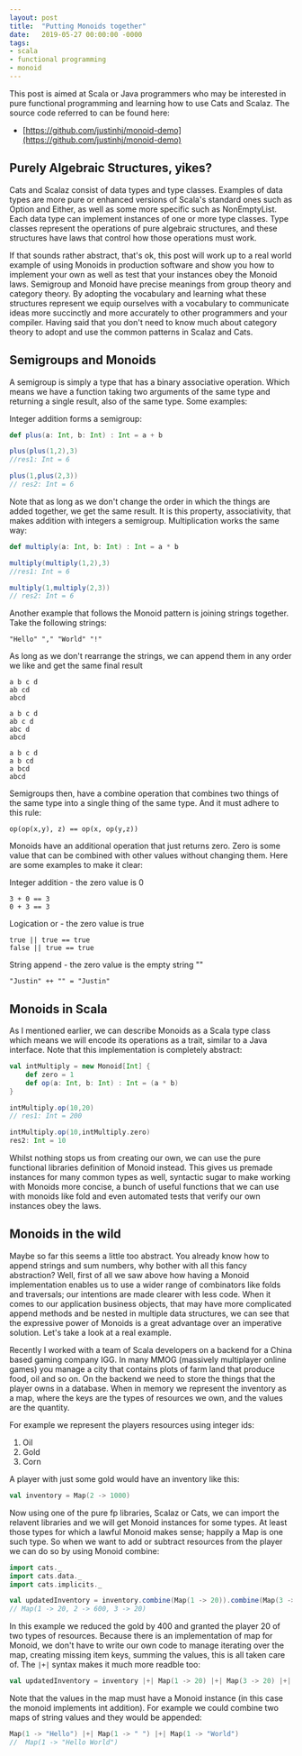 ```yaml
---
layout: post
title:  "Putting Monoids together"
date:   2019-05-27 00:00:00 -0000
tags:
- scala
- functional programming
- monoid
---
```


This post is aimed at Scala or Java programmers who may be interested in pure functional programming and learning how to use Cats and Scalaz. The source code referred to can be found here:

- [https://github.com/justinhj/monoid-demo](https://github.com/justinhj/monoid-demo)

## Purely Algebraic Structures, yikes?

Cats and Scalaz consist of data types and type classes. Examples of data types are more pure or enhanced versions of Scala's standard ones such as Option and Either, as well as some more specific such as NonEmptyList. Each data type can implement instances of one or more type classes. Type classes represent the operations of pure algebraic structures, and these structures have laws that control how those operations must work. 

If that sounds rather abstract, that's ok, this post will work up to a real world example of using Monoids in production software and show you how to implement your own as well as test that your instances obey the Monoid laws. Semigroup and Monoid have precise meanings from group theory and category theory. By adopting the vocabulary and learning what these structures represent we equip ourselves with a vocabulary to communicate ideas more succinctly and more accurately to other programmers and your compiler. Having said that you don't need to know much about category theory to adopt and use the common patterns in Scalaz and Cats.

## Semigroups and Monoids

A semigroup is simply a type that has a binary associative operation. Which means we have a function taking two arguments of the same type and returning a single result, also of the same type. Some examples:

Integer addition forms a semigroup:

```scala
def plus(a: Int, b: Int) : Int = a + b

plus(plus(1,2),3) 
//res1: Int = 6

plus(1,plus(2,3)) 
// res2: Int = 6
```

Note that as long as we don't change the order in which the things are added together, we get the same result. It is this property, associativity, that makes addition with integers a semigroup. Multiplication works the same way:

```scala
def multiply(a: Int, b: Int) : Int = a * b

multiply(multiply(1,2),3) 
//res1: Int = 6

multiply(1,multiply(2,3)) 
// res2: Int = 6
```

Another example that follows the Monoid pattern is joining strings together. Take the following strings:

`"Hello" "," "World" "!"`

As long as we don't rearrange the strings, we can append them in any order we like and get the same final result

```
a b c d
ab cd
abcd
```

```
a b c d
ab c d
abc d
abcd
```

```
a b c d
a b cd
a bcd
abcd
```

Semigroups then, have a combine operation that combines two things of the same type into a single thing of the same type. And it must adhere to this rule:

`op(op(x,y), z) == op(x, op(y,z))`

Monoids have an additional operation that just returns zero. Zero is some value that can be combined with other values without changing them. Here are some examples to make it clear:

Integer addition - the zero value is 0
```
3 + 0 == 3
0 + 3 == 3
```

Logication or - the zero value is true
```
true || true == true
false || true == true
```

String append - the zero value is the empty string ""
```
"Justin" ++ "" = "Justin"
```

## Monoids in Scala

As I mentioned earlier, we can describe Monoids as a Scala type class which means we will encode its operations as a trait, similar to a Java interface. Note that this implementation is completely abstract:

```scala
val intMultiply = new Monoid[Int] {
    def zero = 1
	def op(a: Int, b: Int) : Int = (a * b)
}

intMultiply.op(10,20) 
// res1: Int = 200

intMultiply.op(10,intMultiply.zero) 
res2: Int = 10
```

Whilst nothing stops us from creating our own, we can use the pure functional libraries definition of Monoid instead. This gives us premade instances for many common types as well, syntactic sugar to make working with Monoids more concise, a bunch of useful functions that we can use with monoids like fold and even automated tests that verify our own instances obey the laws.



## Monoids in the wild

Maybe so far this seems a little too abstract. You already know how to append strings and sum numbers, why bother with all this fancy abstraction? Well, first of all we saw above how having a Monoid implementation enables us to use a wider range of combinators like folds and traversals; our intentions are made clearer with less code. When it comes to our application business objects, that may have more complicated append methods and be nested in multiple data structures, we can see that the expressive power of Monoids is a great advantage over an imperative solution. Let's take a look at a real example.

Recently I worked with a team of Scala developers on a backend for a China based gaming company IGG. In many MMOG (massively multiplayer online games) you manage a city that contains plots of farm land that produce food, oil and so on. On the backend we need to store the things that the player owns in a database. When in memory we represent the
 inventory as a map, where the keys are the types of resources we own, and the values are the quantity.
 
For example we represent the players resources using integer ids:

1. Oil
2. Gold
3. Corn
 
 A player with just some gold would have an inventory like this:
 
 ```scala
val inventory = Map(2 -> 1000)
 ```

Now using one of the pure fp libraries, Scalaz or Cats, we can import the relavent libraries and we will get Monoid instances for some types. At least those types for which a lawful Monoid makes sense; happily a Map is one such type. So when we want to add or subtract resources from the player we can do so by using Monoid combine:

```scala
import cats._
import cats.data._
import cats.implicits._

val updatedInventory = inventory.combine(Map(1 -> 20)).combine(Map(3 -> 20)).combine(Map(2 -> -400)) 
// Map(1 -> 20, 2 -> 600, 3 -> 20)
```

In this example we reduced the gold by 400 and granted the player 20 of two types of resources. Because there is an implementation of map for Monoid, we don't have to write our own code to manage iterating over the map, creating missing item keys, summing the values, this is all taken care of. The `|+|` syntax makes it much more readble too:

```scala
val updatedInventory = inventory |+| Map(1 -> 20) |+| Map(3 -> 20) |+| Map(2 -> -400)`
```

Note that the values in the map must have a Monoid instance (in this case the monoid implements int addition). For example we could combine two maps of string values and they would be appended:

```scala
Map(1 -> "Hello") |+| Map(1 -> " ") |+| Map(1 -> "World")
//  Map(1 -> "Hello World")
```




 

